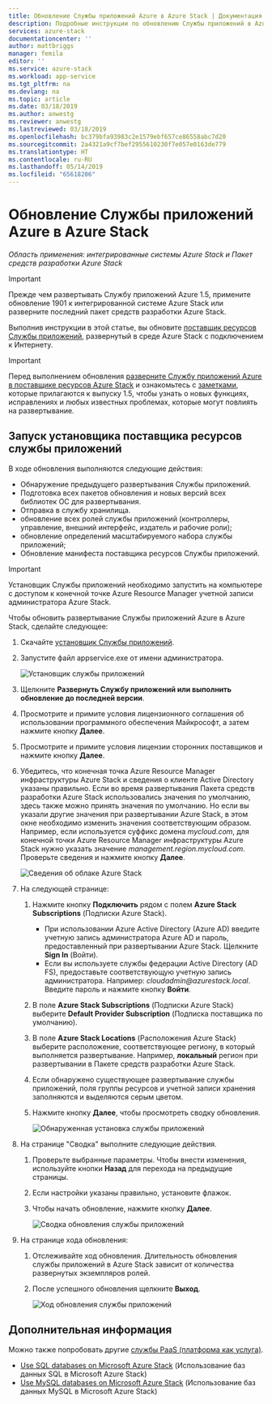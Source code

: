 ```yaml
---
title: Обновление Службы приложений Azure в Azure Stack | Документация Майкрософт
description: Подробные инструкции по обновлению Службы приложений в Azure Stack
services: azure-stack
documentationcenter: ''
author: mattbriggs
manager: femila
editor: ''
ms.service: azure-stack
ms.workload: app-service
ms.tgt_pltfrm: na
ms.devlang: na
ms.topic: article
ms.date: 03/18/2019
ms.author: anwestg
ms.reviewer: anwestg
ms.lastreviewed: 03/18/2019
ms.openlocfilehash: bc379bfa93983c2e1579ebf657ce86558abc7d20
ms.sourcegitcommit: 2a4321a9cf7bef2955610230f7e057e0163de779
ms.translationtype: HT
ms.contentlocale: ru-RU
ms.lasthandoff: 05/14/2019
ms.locfileid: "65618206"
---
```

# <a name="update-azure-app-service-on-azure-stack"></a>Обновление Службы приложений Azure в Azure Stack

*Область применения: интегрированные системы Azure Stack и Пакет средств разработки Azure Stack*

> [!IMPORTANT]  
> Прежде чем развертывать Службу приложений Azure 1.5, примените обновление 1901 к интегрированной системе Azure Stack или разверните последний пакет средств разработки Azure Stack.

Выполнив инструкции в этой статье, вы обновите [поставщик ресурсов Службы приложений](azure-stack-app-service-overview.md), развернутый в среде Azure Stack с подключением к Интернету.

> [!IMPORTANT]  
> Перед выполнением обновления [разверните Службу приложений Azure в поставщике ресурсов Azure Stack](azure-stack-app-service-deploy.md) и ознакомьтесь с [заметками](azure-stack-app-service-release-notes-update-five.md), которые прилагаются к выпуску 1.5, чтобы узнать о новых функциях, исправлениях и любых известных проблемах, которые могут повлиять на развертывание.

## <a name="run-the-app-service-resource-provider-installer"></a>Запуск установщика поставщика ресурсов службы приложений

В ходе обновления выполняются следующие действия:

* Обнаружение предыдущего развертывания Службы приложений.
* Подготовка всех пакетов обновления и новых версий всех библиотек ОС для развертывания.
* Отправка в службу хранилища.
* обновление всех ролей службы приложений (контроллеры, управление, внешний интерфейс, издатель и рабочие роли);
* обновление определений масштабируемого набора службы приложений;
* Обновление манифеста поставщика ресурсов Службы приложений.

> [!IMPORTANT]
> Установщик Службы приложений необходимо запустить на компьютере с доступом к конечной точке Azure Resource Manager учетной записи администратора Azure Stack.
>
>

Чтобы обновить развертывание Службы приложений Azure в Azure Stack, сделайте следующее:

1. Скачайте [установщик Службы приложений](https://aka.ms/appsvcupdate5installer).

2. Запустите файл appservice.exe от имени администратора.

    ![Установщик службы приложений][1]

3. Щелкните **Развернуть Службу приложений или выполнить обновление до последней версии**.

4. Просмотрите и примите условия лицензионного соглашения об использовании программного обеспечения Майкрософт, а затем нажмите кнопку **Далее**.

5. Просмотрите и примите условия лицензии сторонних поставщиков и нажмите кнопку **Далее**.

6. Убедитесь, что конечная точка Azure Resource Manager инфраструктуры Azure Stack и сведения о клиенте Active Directory указаны правильно. Если во время развертывания Пакета средств разработки Azure Stack использовались значения по умолчанию, здесь также можно принять значения по умолчанию. Но если вы указали другие значения при развертывании Azure Stack, в этом окне необходимо изменить значения соответствующим образом. Например, если используется суффикс домена *mycloud.com*, для конечной точки Azure Resource Manager инфраструктуры Azure Stack нужно указать значение *management.region.mycloud.com*. Проверьте сведения и нажмите кнопку **Далее**.

    ![Сведения об облаке Azure Stack][2]

7. На следующей странице:

   1. Нажмите кнопку **Подключить** рядом с полем **Azure Stack Subscriptions** (Подписки Azure Stack).
        * При использовании Azure Active Directory (Azure AD) введите учетную запись администратора Azure AD и пароль, предоставленный при развертывании Azure Stack. Щелкните **Sign In** (Войти).
        * Если вы используете службы федерации Active Directory (AD FS), предоставьте соответствующую учетную запись администратора. Например: *cloudadmin\@azurestack.local*. Введите пароль и нажмите кнопку **Войти**.
   2. В поле **Azure Stack Subscriptions** (Подписки Azure Stack) выберите **Default Provider Subscription** (Подписка поставщика по умолчанию).
   3. В поле **Azure Stack Locations** (Расположения Azure Stack) выберите расположение, соответствующее региону, в который выполняется развертывание. Например, **локальный** регион при развертывании в Пакете средств разработки Azure Stack.
   4. Если обнаружено существующее развертывание службы приложений, поля группы ресурсов и учетной записи хранения заполняются и выделяются серым цветом.
   5. Нажмите кнопку **Далее**, чтобы просмотреть сводку обновления.

      ![Обнаруженная установка службы приложений][3]

8. На странице "Сводка" выполните следующие действия.
   1. Проверьте выбранные параметры. Чтобы внести изменения, используйте кнопки **Назад** для перехода на предыдущие страницы.
   2. Если настройки указаны правильно, установите флажок.
   3. Чтобы начать обновление, нажмите кнопку **Далее**.

       ![Сводка обновления службы приложений][4]

9. На странице хода обновления:
    1. Отслеживайте ход обновления. Длительность обновления службы приложений в Azure Stack зависит от количества развернутых экземпляров ролей.
    2. После успешного обновления щелкните **Выход**.

        ![Ход обновления службы приложений][5]

<!--Image references-->
[1]: ./media/azure-stack-app-service-update/app-service-exe.png
[2]: ./media/azure-stack-app-service-update/app-service-azure-resource-manager-endpoints.png
[3]: ./media/azure-stack-app-service-update/app-service-installation-detected.png
[4]: ./media/azure-stack-app-service-update/app-service-upgrade-summary.png
[5]: ./media/azure-stack-app-service-update/app-service-upgrade-complete.png

## <a name="next-steps"></a>Дополнительная информация

Можно также попробовать другие [службы PaaS (платформа как услуга)](azure-stack-offer-services-overview.md).

* [Use SQL databases on Microsoft Azure Stack](azure-stack-sql-resource-provider-deploy.md) (Использование баз данных SQL в Microsoft Azure Stack)
* [Use MySQL databases on Microsoft Azure Stack](azure-stack-mysql-resource-provider-deploy.md) (Использование баз данных MySQL в Microsoft Azure Stack)
